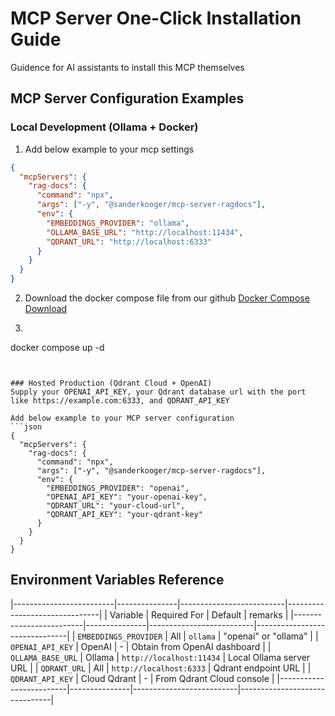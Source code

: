 # MCP Server One-Click Installation Guide
Guidence for AI assistants to install this MCP themselves

## MCP Server Configuration Examples

### Local Development (Ollama + Docker)
1. Add below example to your mcp settings
```json
{
  "mcpServers": {
    "rag-docs": {
      "command": "npx",
      "args": ["-y", "@sanderkooger/mcp-server-ragdocs"],
      "env": {
        "EMBEDDINGS_PROVIDER": "ollama",
        "OLLAMA_BASE_URL": "http://localhost:11434",
        "QDRANT_URL": "http://localhost:6333"
      }
    }
  }
}
```

2. Download the docker compose file from our github [Docker Compose Download](https://raw.githubusercontent.com/sanderkooger/mcp-server-ragdocs/main/docker-compose.yml)


3. ```bash
docker compose up -d
```


### Hosted Production (Qdrant Cloud + OpenAI)
Supply your OPENAI_API_KEY, your Qdrant database url with the port like https://example.com:6333, and QDRANT_API_KEY

Add below example to your MCP server configuration 
```json
{
  "mcpServers": {
    "rag-docs": {
      "command": "npx",
      "args": ["-y", "@sanderkooger/mcp-server-ragdocs"],
      "env": {
        "EMBEDDINGS_PROVIDER": "openai",
        "OPENAI_API_KEY": "your-openai-key",
        "QDRANT_URL": "your-cloud-url",
        "QDRANT_API_KEY": "your-qdrant-key"
      }
    }
  }
}
```

## Environment Variables Reference
|-------------------------|---------------|--------------------------|-------------------------------|
| Variable                | Required For  | Default                  | remarks                       |
|-------------------------|---------------|--------------------------|-------------------------------|
| `EMBEDDINGS_PROVIDER`   | All           | `ollama`                 | "openai" or "ollama"          |
| `OPENAI_API_KEY`        | OpenAI        | -                        | Obtain from OpenAI dashboard  |
| `OLLAMA_BASE_URL`       | Ollama        | `http://localhost:11434` | Local Ollama server URL       |
| `QDRANT_URL`            | All           | `http://localhost:6333`  | Qdrant endpoint URL           |
| `QDRANT_API_KEY`        | Cloud Qdrant  | -                        | From Qdrant Cloud console     |
|-------------------------|---------------|--------------------------|-------------------------------|